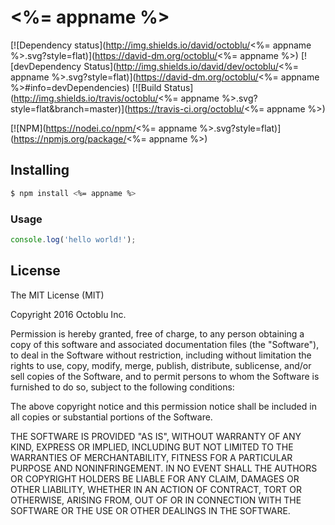 # <%= appname %>

[![Dependency status](http://img.shields.io/david/octoblu/<%= appname %>.svg?style=flat)](https://david-dm.org/octoblu/<%= appname %>)
[![devDependency Status](http://img.shields.io/david/dev/octoblu/<%= appname %>.svg?style=flat)](https://david-dm.org/octoblu/<%= appname %>#info=devDependencies)
[![Build Status](http://img.shields.io/travis/octoblu/<%= appname %>.svg?style=flat&branch=master)](https://travis-ci.org/octoblu/<%= appname %>)

[![NPM](https://nodei.co/npm/<%= appname %>.svg?style=flat)](https://npmjs.org/package/<%= appname %>)

## Installing

```bash
$ npm install <%= appname %>
```

### Usage

```javascript
console.log('hello world!');
```

## License

The MIT License (MIT)

Copyright 2016 Octoblu Inc.

Permission is hereby granted, free of charge, to any person obtaining a copy
of this software and associated documentation files (the "Software"), to deal
in the Software without restriction, including without limitation the rights
to use, copy, modify, merge, publish, distribute, sublicense, and/or sell
copies of the Software, and to permit persons to whom the Software is
furnished to do so, subject to the following conditions:

The above copyright notice and this permission notice shall be included in
all copies or substantial portions of the Software.

THE SOFTWARE IS PROVIDED "AS IS", WITHOUT WARRANTY OF ANY KIND, EXPRESS OR
IMPLIED, INCLUDING BUT NOT LIMITED TO THE WARRANTIES OF MERCHANTABILITY,
FITNESS FOR A PARTICULAR PURPOSE AND NONINFRINGEMENT. IN NO EVENT SHALL THE
AUTHORS OR COPYRIGHT HOLDERS BE LIABLE FOR ANY CLAIM, DAMAGES OR OTHER
LIABILITY, WHETHER IN AN ACTION OF CONTRACT, TORT OR OTHERWISE, ARISING FROM,
OUT OF OR IN CONNECTION WITH THE SOFTWARE OR THE USE OR OTHER DEALINGS IN
THE SOFTWARE.
